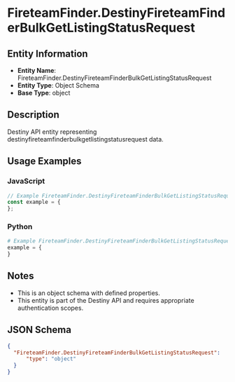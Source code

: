 # FireteamFinder.DestinyFireteamFinderBulkGetListingStatusRequest

## Entity Information
- **Entity Name**: FireteamFinder.DestinyFireteamFinderBulkGetListingStatusRequest
- **Entity Type**: Object Schema
- **Base Type**: object

## Description
Destiny API entity representing destinyfireteamfinderbulkgetlistingstatusrequest data.

## Usage Examples

### JavaScript
```javascript
// Example FireteamFinder.DestinyFireteamFinderBulkGetListingStatusRequest object
const example = {
};
```

### Python
```python
# Example FireteamFinder.DestinyFireteamFinderBulkGetListingStatusRequest object
example = {
}
```

## Notes
- This is an object schema with defined properties.
- This entity is part of the Destiny API and requires appropriate authentication scopes.

## JSON Schema
```json
{
  "FireteamFinder.DestinyFireteamFinderBulkGetListingStatusRequest":   {
      "type": "object"
  }
}
```
